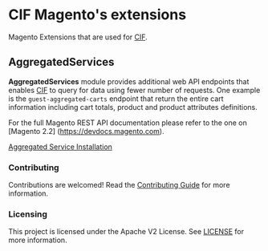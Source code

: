 # CIF Magento's extensions

Magento Extensions that are used for [CIF](https://github.com/adobe/commerce-cif-magento).

## AggregatedServices
   
**AggregatedServices** module provides additional web API endpoints that enables [CIF](https://github.com/adobe/commerce-cif-magento) to query for data using fewer number of requests.
One example is the `guest-aggregated-carts` endpoint that return the entire cart information including cart totals, product and product attributes definitions.
 
For the full Magento REST API documentation please refer to the one on [Magento 2.2] (https://devdocs.magento.com).   
 
[Aggregated Service Installation](AggregatedServices/README.md)
 

### Contributing

Contributions are welcomed! Read the [Contributing Guide](.github/CONTRIBUTING.md) for more information.

### Licensing

This project is licensed under the Apache V2 License. See [LICENSE](.github/LICENSE) for more information.